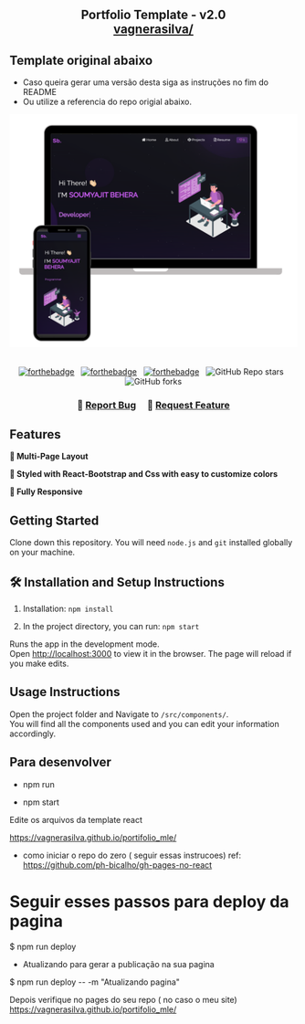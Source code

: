 <h2 align="center">
  Portfolio Template - v2.0<br/>
  <a href="https://vagnerasilva.github.io/portifolio_mle/" target="_blank">vagnerasilva/</a>
</h2>

## Template original abaixo

- Caso queira gerar uma versão desta siga as instruções no fim do README
- Ou utilize a referencia do repo origial abaixo.


<div align="center">
  <img alt="Demo" src="./Images/readme-img1.png" />
</div>

<br/>

<center>

[![forthebadge](https://forthebadge.com/images/badges/built-with-love.svg)](https://forthebadge.com) &nbsp;
[![forthebadge](https://forthebadge.com/images/badges/made-with-javascript.svg)](https://forthebadge.com) &nbsp;
[![forthebadge](https://forthebadge.com/images/badges/open-source.svg)](https://forthebadge.com) &nbsp;
![GitHub Repo stars](https://img.shields.io/github/stars/soumyajit4419/Portfolio?color=red&logo=github&style=for-the-badge) &nbsp;
![GitHub forks](https://img.shields.io/github/forks/soumyajit4419/Portfolio?color=red&logo=github&style=for-the-badge)

</center>

<h3 align="center">
    🔹
    <a href="https://github.com/soumyajit4419/Portfolio/issues">Report Bug</a> &nbsp; &nbsp;
    🔹
    <a href="https://github.com/soumyajit4419/Portfolio/issues">Request Feature</a>
</h3>


## Features

**📖 Multi-Page Layout**

**🎨 Styled with React-Bootstrap and Css with easy to customize colors**

**📱 Fully Responsive**

## Getting Started

Clone down this repository. You will need `node.js` and `git` installed globally on your machine.

## 🛠 Installation and Setup Instructions

1. Installation: `npm install`

2. In the project directory, you can run: `npm start`

Runs the app in the development mode.\
Open [http://localhost:3000](http://localhost:3000) to view it in the browser.
The page will reload if you make edits.

## Usage Instructions

Open the project folder and Navigate to `/src/components/`. <br/>
You will find all the components used and you can edit your information accordingly.



## Para desenvolver

- npm run

- npm start

Edite os arquivos da template react



https://vagnerasilva.github.io/portifolio_mle/

- como iniciar o repo do zero ( seguir essas instrucoes)
ref: https://github.com/ph-bicalho/gh-pages-no-react




# Seguir esses passos para deploy da pagina 

$ npm run deploy

- Atualizando para gerar a publicação na sua pagina
  
  
$ npm run deploy -- -m "Atualizando pagina"

Depois verifique no pages do seu repo ( no caso o meu site)
https://vagnerasilva.github.io/portifolio_mle/